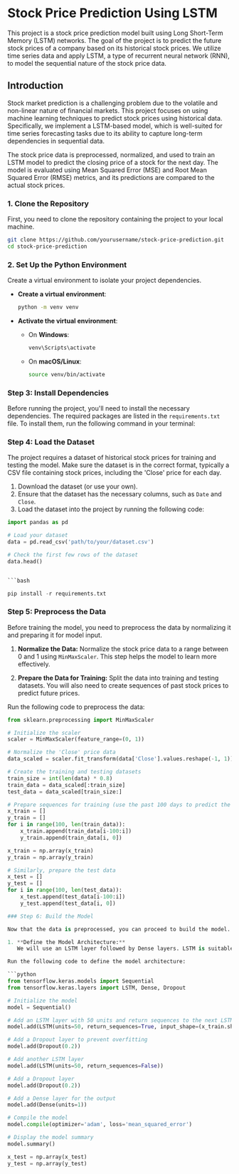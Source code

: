 # Stock Price Prediction Using LSTM

This project is a stock price prediction model built using Long Short-Term Memory (LSTM) networks. The goal of the project is to predict the future stock prices of a company based on its historical stock prices. We utilize time series data and apply LSTM, a type of recurrent neural network (RNN), to model the sequential nature of the stock price data.

## Introduction


Stock market prediction is a challenging problem due to the volatile and non-linear nature of financial markets. This project focuses on using machine learning techniques to predict stock prices using historical data. Specifically, we implement a LSTM-based model, which is well-suited for time series forecasting tasks due to its ability to capture long-term dependencies in sequential data.

The stock price data is preprocessed, normalized, and used to train an LSTM model to predict the closing price of a stock for the next day. The model is evaluated using Mean Squared Error (MSE) and Root Mean Squared Error (RMSE) metrics, and its predictions are compared to the actual stock prices.

### 1. **Clone the Repository**
   First, you need to clone the repository containing the project to your local machine.

   ```bash
   git clone https://github.com/yourusername/stock-price-prediction.git
   cd stock-price-prediction
   ```

### 2. **Set Up the Python Environment**
   Create a virtual environment to isolate your project dependencies.

   - **Create a virtual environment**:
     ```bash
     python -m venv venv
     ```

   - **Activate the virtual environment**:
     - On **Windows**:
       ```bash
       venv\Scripts\activate
       ```
     - On **macOS/Linux**:
       ```bash
       source venv/bin/activate
       ```
### Step 3: Install Dependencies

Before running the project, you'll need to install the necessary dependencies. The required packages are listed in the `requirements.txt` file. To install them, run the following command in your terminal:

### Step 4: Load the Dataset

The project requires a dataset of historical stock prices for training and testing the model. Make sure the dataset is in the correct format, typically a CSV file containing stock prices, including the 'Close' price for each day.

1. Download the dataset (or use your own).
2. Ensure that the dataset has the necessary columns, such as `Date` and `Close`.
3. Load the dataset into the project by running the following code:

```python
import pandas as pd

# Load your dataset
data = pd.read_csv('path/to/your/dataset.csv')

# Check the first few rows of the dataset
data.head()


```bash

pip install -r requirements.txt

```
### Step 5: Preprocess the Data

Before training the model, you need to preprocess the data by normalizing it and preparing it for model input.

1. **Normalize the Data:**
   Normalize the stock price data to a range between 0 and 1 using `MinMaxScaler`. This step helps the model to learn more effectively.

2. **Prepare the Data for Training:**
   Split the data into training and testing datasets. You will also need to create sequences of past stock prices to predict future prices.

Run the following code to preprocess the data:

```python
from sklearn.preprocessing import MinMaxScaler

# Initialize the scaler
scaler = MinMaxScaler(feature_range=(0, 1))

# Normalize the 'Close' price data
data_scaled = scaler.fit_transform(data['Close'].values.reshape(-1, 1))

# Create the training and testing datasets
train_size = int(len(data) * 0.8)
train_data = data_scaled[:train_size]
test_data = data_scaled[train_size:]

# Prepare sequences for training (use the past 100 days to predict the next day)
x_train = []
y_train = []
for i in range(100, len(train_data)):
    x_train.append(train_data[i-100:i])
    y_train.append(train_data[i, 0])

x_train = np.array(x_train)
y_train = np.array(y_train)

# Similarly, prepare the test data
x_test = []
y_test = []
for i in range(100, len(test_data)):
    x_test.append(test_data[i-100:i])
    y_test.append(test_data[i, 0])

### Step 6: Build the Model

Now that the data is preprocessed, you can proceed to build the model. In this step, we will create an LSTM (Long Short-Term Memory) model, which is ideal for time series forecasting like stock prices.

1. **Define the Model Architecture:**
   We will use an LSTM layer followed by Dense layers. LSTM is suitable for sequence data and will help in predicting future stock prices based on past data.

Run the following code to define the model architecture:

```python
from tensorflow.keras.models import Sequential
from tensorflow.keras.layers import LSTM, Dense, Dropout

# Initialize the model
model = Sequential()

# Add an LSTM layer with 50 units and return sequences to the next LSTM layer
model.add(LSTM(units=50, return_sequences=True, input_shape=(x_train.shape[1], x_train.shape[2])))

# Add a Dropout layer to prevent overfitting
model.add(Dropout(0.2))

# Add another LSTM layer
model.add(LSTM(units=50, return_sequences=False))

# Add a Dropout layer
model.add(Dropout(0.2))

# Add a Dense layer for the output
model.add(Dense(units=1))

# Compile the model
model.compile(optimizer='adam', loss='mean_squared_error')

# Display the model summary
model.summary()

x_test = np.array(x_test)
y_test = np.array(y_test)
```
